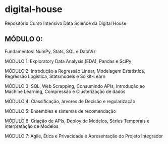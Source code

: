 # digital-house
Repositório Curso Intensivo Data Science da Digital House

<h2> MÓDULO 0: </h2>
Fundamentos: NumPy,
Stats, SQL e DataViz

MÓDULO 1:
Exploratory Data Analysis
(EDA), Pandas e SciPy

MÓDULO 2: 
Introdução a Regressão
Linear, Modelagem
Estatística, Regressão
Logística, Statsmodels
e Scikit-Learn

MÓDULO 3:
SQL, Web Scrapping,
Consumindo APIs,
Introdução ao Machine
Learning, Compressão e
Clusterização de dados

MÓDULO 4:
Classificação, árvores de
Decisão e regularização

MÓDULO 5:
Ensembles e sistemas
de recomendação

MÓDULO 6:
Criação de APIs, Deploy de
Modelos, Séries Temporais
e interpretação de Modelos

MÓDULO 7:
Agile, Ética e Privacidade e
Apresentação do Projeto
Integrador
